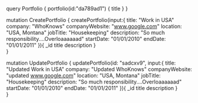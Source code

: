 query Portfolio {
  portfolio(id:"da789ad1") {
    title
    }
}

mutation CreatePortfolio {
	createPortfolio(input:{
    title: "Work in USA"
    company: "WhoKnows"
    companyWebsite: "www.google.com"
    location: "USA, Montana"
    jobTitle: "Housekeeping"
    description: "So much responsibility....Overloaaaaaad"
    startDate: "01/01/2010"
    endDate: "01/01/2011"
  }){
    _id
    title
    description
  }  
}

mutation UpdatePortfolio {
	updatePortfolio(id: "sadcxv9", input:{
    title: "Updated Work in USA"
    company: "Updated WhoKnows"
    companyWebsite: "updated www.google.com"
    location: "USA, Montana"
    jobTitle: "Housekeeping"
    description: "So much responsibility....Overloaaaaaad"
    startDate: "01/01/2010"
    endDate: "01/01/2011"
  }){
    _id
    title
    description
  }  
}